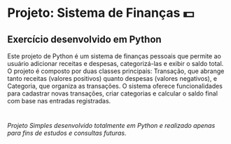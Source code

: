 # Projeto: Sistema de Finanças 💵

## Exercício desenvolvido em Python

Este projeto de Python é um sistema de finanças pessoais que permite ao usuário adicionar receitas e despesas, categorizá-las e exibir o saldo total. O projeto é composto por duas classes principais: Transação, que abrange tanto receitas (valores positivos) quanto despesas (valores negativos), e Categoria, que organiza as transações. O sistema oferece funcionalidades para cadastrar novas transações, criar categorias e calcular o saldo final com base nas entradas registradas.

#

_Projeto Simples desenvolvido totalmente em Python e realizado apenas para fins de estudos e consultas futuras._

